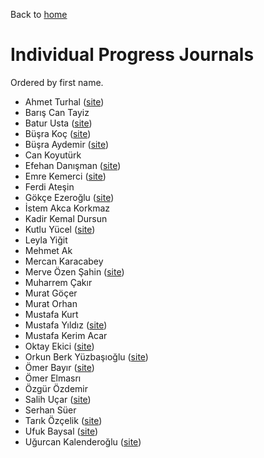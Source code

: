Back to [home](https://mef-bda503.github.io)

# Individual Progress Journals

Ordered by first name.

+ Ahmet Turhal ([site](https://mef-bda503.github.io/pj18-aturhal/))
+ Barış Can Tayiz
+ Batur Usta ([site](https://mef-bda503.github.io/pj18-baturusta/))
+ Büşra Koç ([site](https://mef-bda503.github.io/pj18-busraakoc/))
+ Büşra Aydemir ([site](https://mef-bda503.github.io/pj18-aydemirbusra/))
+ Can Koyutürk
+ Efehan Danışman ([site](https://mef-bda503.github.io/pj18-efehandanisman/))
+ Emre Kemerci ([site](https://mef-bda503.github.io/pj18-EmreKemerci/))
+ Ferdi Ateşin
+ Gökçe Ezeroğlu ([site](https://mef-bda503.github.io/pj18-gokceezeroglu/))
+ İstem Akca Korkmaz
+ Kadir Kemal Dursun
+ Kutlu Yücel ([site](https://mef-bda503.github.io/pj18-kkyucel/))
+ Leyla Yiğit
+ Mehmet Ak
+ Mercan Karacabey
+ Merve Özen Şahin ([site](https://mef-bda503.github.io/pj18-ozenm/))
+ Muharrem Çakır
+ Murat Göçer
+ Murat Orhan
+ Mustafa Kurt
+ Mustafa Yıldız ([site](https://mef-bda503.github.io/pj18-yildizmust/))
+ Mustafa Kerim Acar
+ Oktay Ekici ([site](https://mef-bda503.github.io/pj18-oktayekici/))
+ Orkun Berk Yüzbaşıoğlu ([site](https://mef-bda503.github.io/pj18-orkunberkyuzbasioglu/))
+ Ömer Bayır ([site](https://mef-bda503.github.io/pj18-omerbayir/))
+ Ömer Elmasrı
+ Özgür Özdemir
+ Salih Uçar ([site](https://mef-bda503.github.io/pj18-ucarsal/))
+ Serhan Süer
+ Tarık Özçelik ([site](https://mef-bda503.github.io/pj18-TarikOzcelik81/))
+ Ufuk Baysal ([site](https://mef-bda503.github.io/pj18-baysalu/))
+ Uğurcan Kalenderoğlu ([site](https://mef-bda503.github.io/pj18-ukalender/))
